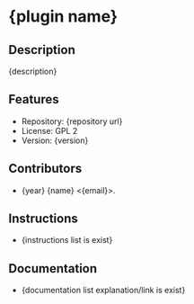 {plugin name}
=============

Description
-----------
{description}


Features
--------
- Repository: {repository url}
- License: GPL 2
- Version: {version}


Contributors
------------
- {year} {name} <{email}>.


Instructions
------------
- {instructions list is exist}


Documentation
-------------
- {documentation list explanation/link is exist}